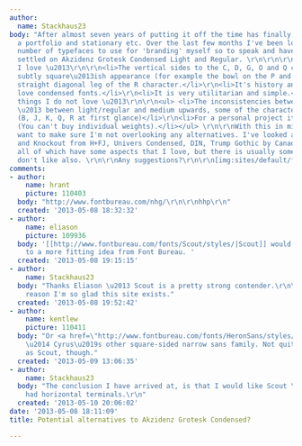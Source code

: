```yaml
---
author:
  name: Stackhaus23
body: "After almost seven years of putting it off the time has finally come to assemble
  a portfolio and stationary etc. Over the last few months I've been looking at a
  number of typefaces to use for 'branding' myself so to speak and have almost certainly
  settled on Akzidenz Grotesk Condensed Light and Regular. \r\n\r\n\r\n\r\nThe things
  I love \u2013\r\n\r\n<li>The vertical sides to the C, D, G, O and Q characters.</li>\r\n<li>It's
  subtly square\u2013ish appearance (for example the bowl on the P and R characters).</li>\r\n<li>The
  straight diagonal leg of the R character.</li>\r\n<li>It's history and heritage.</li>\r\n<li>I
  love condensed fonts.</li>\r\n<li>It is very utilitarian and simple.</li><ul>\r\n\r\nThe
  things I do not love \u2013\r\n\r\n<ul> <li>The inconsistencies between weights
  \u2013 between light/regular and medium upwards, some of the characters change completely
  (B, J, K, Q, R at first glance)</li>\r\n<li>For a personal project it's pretty expensive
  (You can't buy individual weights).</li></ul> \r\n\r\nWith this in mind, I just
  want to make sure I'm not overlooking any alternatives. I've looked at Tungsten
  and Knockout from H+FJ, Univers Condensed, DIN, Trump Gothic by Canada Type \u2013
  all of which have some aspects that I love, but there is usually something I really
  don't like also. \r\n\r\nAny suggestions?\r\n\r\n[img:sites/default/files/old-images/akzidenz_6225.png]"
comments:
- author:
    name: hrant
    picture: 110403
  body: "http://www.fontbureau.com/nhg/\r\n\r\nhhp\r\n"
  created: '2013-05-08 18:32:32'
- author:
    name: eliason
    picture: 109936
  body: '[[http://www.fontbureau.com/fonts/Scout/styles/|Scout]] would seem to me
    to a more fitting idea from Font Bureau. '
  created: '2013-05-08 19:15:15'
- author:
    name: Stackhaus23
  body: "Thanks Eliason \u2013 Scout is a pretty strong contender.\r\n\r\nAnother
    reason I'm so glad this site exists."
  created: '2013-05-08 19:52:42'
- author:
    name: kentlew
    picture: 110411
  body: "Or <a href=\"http://www.fontbureau.com/fonts/HeronSans/styles/\">Heron Sans</a>
    \u2014 Cyrus\u2019s other square-sided narrow sans family. Not quite as condensed
    as Scout, though."
  created: '2013-05-09 13:06:35'
- author:
    name: Stackhaus23
  body: "The conclusion I have arrived at, is that I would like Scout \u2013 if Scout
    had horizontal terminals.\r\n"
  created: '2013-05-10 20:06:02'
date: '2013-05-08 18:11:09'
title: Potential alternatives to Akzidenz Grotesk Condensed?

---
```

